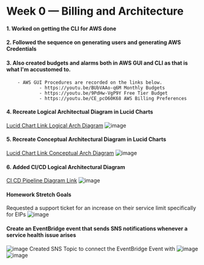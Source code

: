 # Week 0 — Billing and Architecture

#### 1. Worked on getting the CLI for AWS done

#### 2. Followed the sequence on generating users and generating AWS Credentials

#### 3. Also created budgets and alarms both in AWS GUI and CLI as that is what I'm accustomed to.
        - AWS GUI Procedures are recorded on the links below.
                - https://youtu.be/BUbVAAo-q6M Monthly Budgets
                - https://youtu.be/9PdHw-VgP9Y Free Tier Budget
                - https://youtu.be/CE_pcO60K68 AWS Billing Preferences


#### 4. Recreate Logical Architectual Diagram in Lucid Charts
[Lucid Chart Link Logical Arch Diagram](https://lucid.app/lucidchart/88a89c81-ceab-4ffd-8546-c151efe651bf/edit?viewport_loc=-44%2C301%2C2219%2C1065%2C0_0&invitationId=inv_164c3d2f-12b0-4a90-aa26-e6981458c5c0)
        ![image](https://user-images.githubusercontent.com/56792014/219280682-ba65108f-d873-4bea-b97f-643c1d8f894a.png)


#### 5. Recreate Conceptual Architectural Diagram in Lucid Charts
[Lucid Chart Link Conceptual Arch Diagram](https://lucid.app/lucidchart/fc941e5f-b8d8-47c5-9989-00cee74692d3/edit?viewport_loc=-1701%2C-1045%2C3521%2C1606%2C0_0&invitationId=inv_bab71b32-5e00-427b-8dae-d5e0d9adfeb5) 
        ![image](https://user-images.githubusercontent.com/56792014/219280803-1f4596e2-9cc2-4900-8407-0fba51889ac9.png)
 
 
#### 6. Added CI/CD Logical Architectural Diagram
[CI CD Pipeline Diagram Link](https://lucid.app/lucidchart/e1e898b4-49ba-4e29-ba6e-4e55972015b0/edit?viewport_loc=-169%2C-160%2C2994%2C1437%2C0_0&invitationId=inv_574532a7-cc06-46d7-803c-78144de81902)
        ![image](https://user-images.githubusercontent.com/56792014/219279881-01dd0c51-e69c-4002-882f-7ad02a6ba420.png)


#### Homework Stretch Goals
Requested a support ticket for an increase on their service limit specifically for EIPs
        ![image](https://user-images.githubusercontent.com/56792014/218421189-ecc11ea8-af56-49a2-ac8d-c0c4e03035cf.PNG)
             
                        

#### Create an EventBridge event that sends SNS notifications whenever a service health issue arises
![image](https://user-images.githubusercontent.com/56792014/218775353-d58d705d-46ba-4cb6-a783-a3e591b780e9.png)
        Created SNS Topic to connect the EventBridge Event with
        ![image](https://user-images.githubusercontent.com/56792014/218781128-05e4d38c-8430-4a75-bb33-dcfd2e7488b6.png)
        ![image](https://user-images.githubusercontent.com/56792014/218781401-4c35e35c-e252-4084-a843-1d44ba5eeaf6.png)
        

